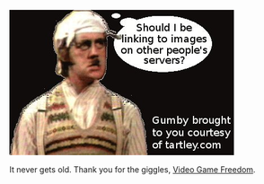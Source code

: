 <!--
.. title: Cross-site image linking vandalism
.. slug: cross-site-image-linking-vandalism
.. date: 2008-06-05 17:17:28-05:00
.. tags: gumby,Web,image,linking,vandalism,Tartley.com,Creative,Refried
.. category: Tartley.com
.. link: 
.. description: 
.. type: text
-->


![New Super Mario Brothers... or is it?](/files/2007/03/new-super-mario-bros2.jpg)

It never gets old. Thank you for the giggles, [Video Game
Freedom](http://vgfreedom.blogspot.com/2008/06/podcast-review-new-super-mario-bros.html).